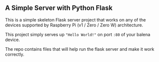 ## A Simple Server with Python Flask

This is a simple skeleton Flask server project that works on any of the devices supported by Raspberry Pi (v1 / Zero / Zero W) architecture.

This project simply serves up `"Hello World!"` on port `:80` of your balena device.

The repo contains files that will help run the flask server and make it work correctly.